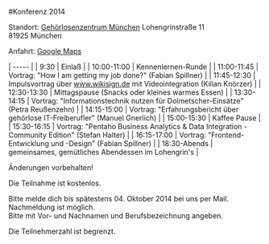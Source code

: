 
#Konferenz 2014

Standort: 
[Gehörlosenzentrum München][1]
Lohengrinstraße 11  
81925 München

Anfahrt: [Google Maps][2]


| ----- |
| 9:30        |  Einlaß |
| 10:00-11:00 |  Kennenlernen-Runde |
| 11:00-11:45 |  Vortrag: "How I am getting my job done?" (Fabian Spillner) |
| 11:45-12:30 |  Impulsvortrag über www.wikisign.de mit Videointegration (Kilian Knörzer) |
| 12:30-13:30 |  Mittagspause (Snacks oder kleines warmes Essen) |
| 13:30-14:15 |  Vortrag: "Informationstechnik nutzen für Dolmetscher-Einsätze" (Petra Reußenzehn) |
| 14:15-15:00 |  Vortrag: "Erfahrungsbericht über gehörlose IT-Freiberufler" (Manuel Gnerlich) |
| 15:00-15:30 |  Kaffee Pause |
| 15:30-16:15 |  Vortrag: "Pentaho Business Analytics &amp; Data Integration - Community Edition" (Stefan Halter) |
| 16:15-17:00 |  Vortrag: "Frontend-Entwicklung und -Design" (Fabian Spillner) |
| 18:30-Abends |  gemeinsames, gemütliches Abendessen im Lohengrin's |

Änderungen vorbehalten!


Die Teilnahme ist kostenlos.

Bitte melde dich bis spätestens 04. Oktober 2014 bei uns per Mail. Nachmeldung ist möglich.  
Bitte mit Vor- und Nachnamen und Berufsbezeichnung angeben.   

Die Teilnehmerzahl ist begrenzt.



[1]: http://www.gmu.de
[2]: https://www.google.de/maps/place/Lohengrinstra%C3%9Fe+11,+81925+M%C3%BCnchen/@48.1637383,11.6239038,17z/data=!3m1!4b1!4m2!3m1!1s0x479e7504bff6ec57:0xb9ba6c40d47bcee7

